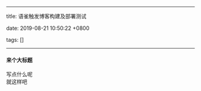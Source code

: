 
---

title: 语雀触发博客构建及部署测试

date: 2019-08-21 10:50:22 +0800

tags: []

---
<a name="ECcBn"></a>
#### 来个大标题
写点什么呢<br />就这样吧


